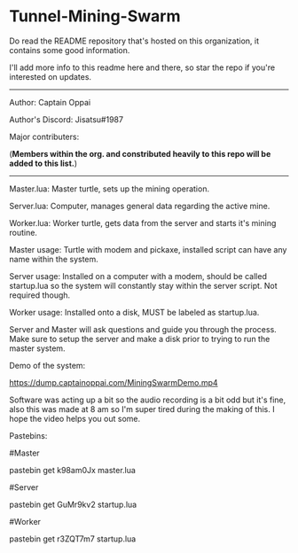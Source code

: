 # Tunnel-Mining-Swarm

Do read the README repository that's hosted on this organization, it contains some good information.

I'll add more info to this readme here and there, so star the repo if you're interested on updates.

-------------------------------------------------------------------------------------------------------------------------------------

Author: Captain Oppai

Author's Discord: Jisatsu#1987

Major contributers:

(__Members within the org. and constributed heavily to this repo will be added to this list.__)

-------------------------------------------------------------------------------------------------------------------------------------

Master.lua: Master turtle, sets up the mining operation.

Server.lua: Computer, manages general data regarding the active mine.

Worker.lua: Worker turtle, gets data from the server and starts it's mining routine.


Master usage: Turtle with modem and pickaxe, installed script can have any name within the system.

Server usage: Installed on a computer with a modem, should be called startup.lua so the system will constantly stay within the server script. Not required though.

Worker usage: Installed onto a disk, MUST be labeled as startup.lua.

Server and Master will ask questions and guide you through the process. Make sure to setup the server and make a disk prior to trying to run the master system.

Demo of the system:

https://dump.captainoppai.com/MiningSwarmDemo.mp4

Software was acting up a bit so the audio recording is a bit odd but it's fine, also this was made at 8 am so I'm super tired during the making of this. I hope the video helps you out some.

Pastebins:

#Master

pastebin get k98am0Jx master.lua

#Server

pastebin get GuMr9kv2 startup.lua

#Worker

pastebin get r3ZQT7m7 startup.lua

